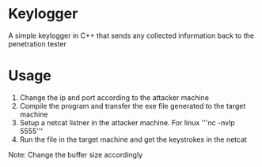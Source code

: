 # Keylogger

A simple keylogger in C++ that sends any collected information back to the penetration tester

# Usage

1. Change the ip and port according to the attacker machine
2. Compile the program and transfer the exe file generated to the target machine
3. Setup a netcat listner in the attacker machine. For linux '''nc -nvlp 5555'''
4. Run the file in the target machine and get the keystrokes in the netcat



Note: Change the buffer size accordingly 
